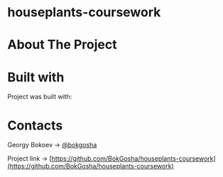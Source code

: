 # houseplants-coursework

# About The Project

# Built with
Project was built with:

[](http://www.w3.org/2000/svg)

# Contacts
Georgy Bokoev -> [@bokgosha](https://vk.com/bokgosha)


Project link -> [https://github.com/BokGosha/houseplants-coursework](https://github.com/BokGosha/houseplants-coursework)
